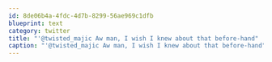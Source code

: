 ```yaml
---
id: 8de06b4a-4fdc-4d7b-8299-56ae969c1dfb
blueprint: text
category: twitter
title: "'@twisted_majic Aw man, I wish I knew about that before-hand"
caption: "'@twisted_majic Aw man, I wish I knew about that before-hand"
---
```

